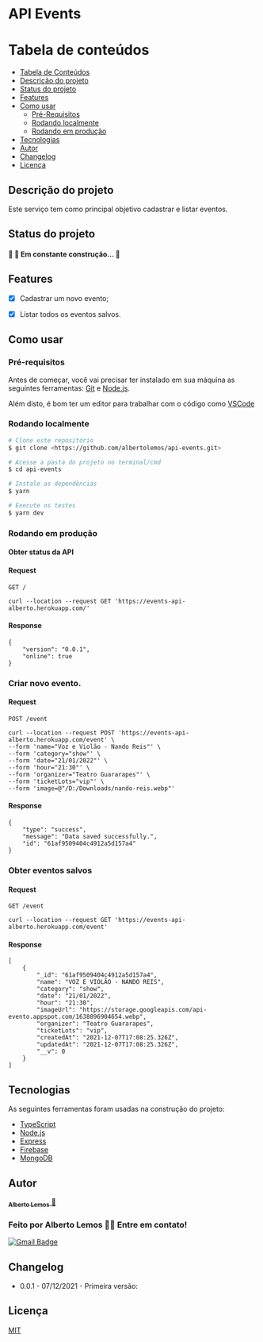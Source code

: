 
# API Events

Tabela de conteúdos
=================
   * [Tabela de Conteúdos](#tabela-de-conteúdos)
   * [Descrição do projeto](#descrição-do-projeto)
   * [Status do projeto](#status-do-projeto)
   * [Features](#features)
   * [Como usar](#como-usar)
      * [Pré-Requisitos](#pré-requisitos)
      * [Rodando localmente](#rodando-localmente)
	  * [Rodando em produção](#rodando-em-produção)
   * [Tecnologias](#tecnologias)
   * [Autor](#autor)
   * [Changelog](#changelog)
   * [Licença](#licença)

## Descrição do projeto

<p>Este serviço tem como principal objetivo cadastrar e listar eventos.  </p>


## Status do projeto

<h4> 🚧  🚀 Em constante construção...  🚧 </h4>


## Features

- [x] Cadastrar um novo evento;
- [x] Listar todos os eventos salvos.


## Como usar

### Pré-requisitos

Antes de começar, você vai precisar ter instalado em sua máquina as seguintes ferramentas:
[Git](https://git-scm.com) e [Node.js](https://nodejs.org). 

Além disto, é bom ter um editor para trabalhar com o código como [VSCode](https://code.visualstudio.com/)


### Rodando localmente

```bash
# Clone este repositório
$ git clone <https://github.com/albertolemos/api-events.git>

# Acesse a pasta do projeto no terminal/cmd
$ cd api-events

# Instale as dependências
$ yarn

# Execute os testes
$ yarn dev

```

### Rodando em produção

#### Obter status da API

#### Request

`GET /`

	curl --location --request GET 'https://events-api-alberto.herokuapp.com/'

#### Response

    {
		"version": "0.0.1",
		"online": true
	}

### Criar novo evento.

#### Request

`POST /event`

    curl --location --request POST 'https://events-api-alberto.herokuapp.com/event' \
	--form 'name="Voz e Violão - Nando Reis"' \
	--form 'category="show"' \
	--form 'date="21/01/2022"' \
	--form 'hour="21:30"' \
	--form 'organizer="Teatro Guararapes"' \
	--form 'ticketLots="vip"' \
	--form 'image=@"/D:/Downloads/nando-reis.webp"'

#### Response

    {
		"type": "success",
		"message": "Data saved successfully.",
		"id": "61af9509404c4912a5d157a4"
	}

### Obter eventos salvos

#### Request

`GET /event`

	curl --location --request GET 'https://events-api-alberto.herokuapp.com/event'

#### Response

    [
		{
			"_id": "61af9509404c4912a5d157a4",
			"name": "VOZ E VIOLÃO - NANDO REIS",
			"category": "show",
			"date": "21/01/2022",
			"hour": "21:30",
			"imageUrl": "https://storage.googleapis.com/api-evento.appspot.com/1638896904654.webp",
			"organizer": "Teatro Guararapes",
			"ticketLots": "vip",
			"createdAt": "2021-12-07T17:08:25.326Z",
			"updatedAt": "2021-12-07T17:08:25.326Z",
			"__v": 0
		}
	]

## Tecnologias

As seguintes ferramentas foram usadas na construção do projeto:

- [TypeScript](https://www.typescriptlang.org/)
- [Node.js](https://nodejs.org)
- [Express](https://expressjs.com/)
- [Firebase](https://firebase.google.com/)
- [MongoDB](https://www.mongodb.com/)


## Autor

<a href="https://github.com/albertolemos" title="Alberto Lemos"> <sub><b>Alberto Lemos</b></sub> 🚀</a>


### Feito por Alberto Lemos 👋🏽 Entre em contato!

[![Gmail Badge](https://img.shields.io/badge/-albertolemos@gmail.com-c14438?style=flat-square&logo=Gmail&logoColor=white&link=mailto:albertolemos@gmail.com)](mailto:albertolemos@gmail.com)



## Changelog

- 0.0.1 - 07/12/2021 - Primeira versão:


## Licença

[MIT](LICENSE)
